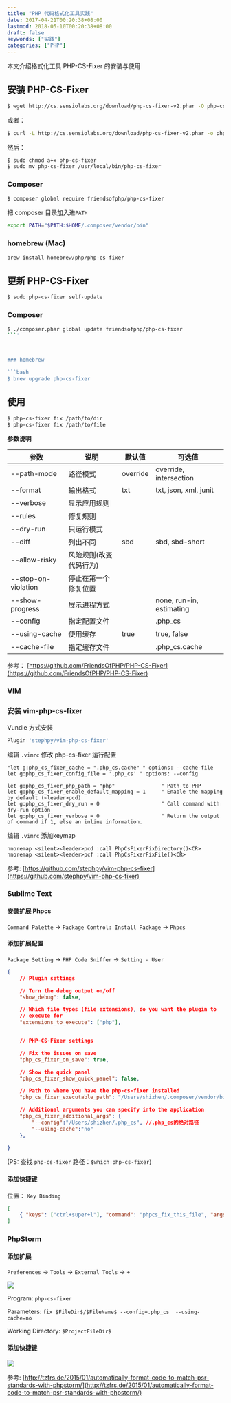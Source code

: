 ```yaml
---
title: "PHP 代码格式化工具实践"
date: 2017-04-21T00:20:38+08:00
lastmod: 2018-05-10T00:20:38+08:00
draft: false
keywords: ["实践"]
categories: ["PHP"]
---
```


本文介绍格式化工具 PHP-CS-Fixer 的安装与使用

<!--more-->

## 安装 PHP-CS-Fixer

```bash
$ wget http://cs.sensiolabs.org/download/php-cs-fixer-v2.phar -O php-cs-fixer
```
或者：

```bash
$ curl -L http://cs.sensiolabs.org/download/php-cs-fixer-v2.phar -o php-cs-fixer
```


然后：


```bash
$ sudo chmod a+x php-cs-fixer
$ sudo mv php-cs-fixer /usr/local/bin/php-cs-fixer
```
### Composer

```bash
$ composer global require friendsofphp/php-cs-fixer
```
把 composer 目录加入进`PATH`

```bash
export PATH="$PATH:$HOME/.composer/vendor/bin"
```

### homebrew (Mac)

```bash
brew install homebrew/php/php-cs-fixer
```

## 更新 PHP-CS-Fixer

```bash
$ sudo php-cs-fixer self-update
```

### Composer

```bash
$ ./composer.phar global update friendsofphp/php-cs-fixer
```'



### homebrew

```bash
$ brew upgrade php-cs-fixer
```

## 使用
```bash
$ php-cs-fixer fix /path/to/dir
$ php-cs-fixer fix /path/to/file
```

**参数说明**


|  参数 | 说明 | 默认值 | 可选值 |
| --- | --- | --- | ---|
| --path-mode | 路径模式 | override | override, intersection |
| --format | 输出格式 | txt | txt, json, xml, junit |
| --verbose | 显示应用规则 |  | 
| --rules | 修复规则 |  |  |
| --dry-run | 只运行模式 |  |  |
| --diff | 列出不同 | sbd | sbd, sbd-short|
| --allow-risky | 风险规则(改变代码行为) |  |  | 
| --stop-on-violation | 停止在第一个修复位置 |  |  |
| --show-progress | 展示进程方式 |  | none, run-in, estimating
| --config | 指定配置文件 |  | .php_cs 
| --using-cache | 使用缓存 | true | true, false
| --cache-file | 指定缓存文件 |  | .php_cs.cache

参考： [https://github.com/FriendsOfPHP/PHP-CS-Fixer](https://github.com/FriendsOfPHP/PHP-CS-Fixer)

### VIM
### 安装 vim-php-cs-fixer

Vundle 方式安装

```bash
Plugin 'stephpy/vim-php-cs-fixer'
```

编辑 `.vimrc` 修改 php-cs-fixer 运行配置

```viml
"let g:php_cs_fixer_cache = ".php_cs.cache" " options: --cache-file
let g:php_cs_fixer_config_file = '.php_cs' " options: --config

let g:php_cs_fixer_php_path = "php"               " Path to PHP
let g:php_cs_fixer_enable_default_mapping = 1     " Enable the mapping by default (<leader>pcd)
let g:php_cs_fixer_dry_run = 0                    " Call command with dry-run option
let g:php_cs_fixer_verbose = 0                    " Return the output of command if 1, else an inline information.
```

编辑 `.vimrc` 添加keymap

```viml
nnoremap <silent><leader>pcd :call PhpCsFixerFixDirectory()<CR>
nnoremap <silent><leader>pcf :call PhpCsFixerFixFile()<CR>
```


参考: [https://github.com/stephpy/vim-php-cs-fixer](https://github.com/stephpy/vim-php-cs-fixer)

### Sublime Text

#### 安装扩展 Phpcs
`Command Palette` -> `Package Control: Install Package` -> `Phpcs`

#### 添加扩展配置


`Package Setting` -> `PHP Code Sniffer` -> `Setting - User`

```json
{
    // Plugin settings

    // Turn the debug output on/off
    "show_debug": false,

    // Which file types (file extensions), do you want the plugin to
    // execute for
    "extensions_to_execute": ["php"],


    // PHP-CS-Fixer settings

    // Fix the issues on save
    "php_cs_fixer_on_save": true,

    // Show the quick panel
    "php_cs_fixer_show_quick_panel": false,

    // Path to where you have the php-cs-fixer installed
    "php_cs_fixer_executable_path": "/Users/shizhen/.composer/vendor/bin/php-cs-fixer", //php-cs-fixer 的绝对路径

    // Additional arguments you can specify into the application
    "php_cs_fixer_additional_args": {
        "--config":"/Users/shizhen/.php_cs", //.php_cs的绝对路径
        "--using-cache":"no"
    },

}
```
(PS: 查找 `php-cs-fixer` 路径：`$which php-cs-fixer`)

#### 添加快捷键

位置： `Key Binding` 

```json
[
	{ "keys": ["ctrl+super+l"], "command": "phpcs_fix_this_file", "args": {"tool": "Fixer"}},
]

```

### PhpStorm

#### 添加扩展

`Preferences` -> `Tools` -> `External Tools` ->  `+`

![](http://static.cizel.cn/2017-04-24-14927667819143.jpg)

Program: `php-cs-fixer`

Parameters: `fix $FileDir$/$FileName$ --config=.php_cs  --using-cache=no`

Working Directory: `$ProjectFileDir$`

#### 添加快捷键

![](http://static.cizel.cn/2017-04-24-14927673558974.jpg)



参考: [http://tzfrs.de/2015/01/automatically-format-code-to-match-psr-standards-with-phpstorm/](http://tzfrs.de/2015/01/automatically-format-code-to-match-psr-standards-with-phpstorm/)

